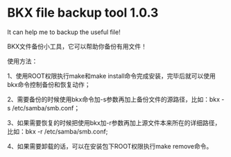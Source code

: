 BKX file backup tool 1.0.3
==

It can help me to backup the useful file!

BKX文件备份小工具，它可以帮助你备份有用文件！

使用方法：

1、使用ROOT权限执行make和make install命令完成安装，完毕后就可以使用bkx命令控制备份和恢复动作；

2、需要备份的时候使用bkx命令加-s参数再加上备份文件的源路径，比如：bkx -s /etc/samba/smb.conf；

3、如果需要恢复的时候把使用bkx加-r参数再加上源文件本来所在的详细路径，比如：bkx -r /etc/samba/smb.conf;

4、如果需要卸载的话，可以在安装包下ROOT权限执行make remove命令。
